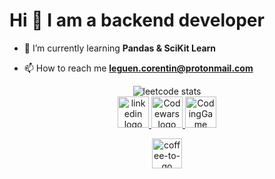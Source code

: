 <h1 align="text-center">Hi 👋 I am a backend developer</h1>

- 🌱 I’m currently learning **Pandas & SciKit Learn**

- 📫 How to reach me **leguen.corentin@protonmail.com**

<p align="center">
<img src="https://img.shields.io/badge/dynamic/json?style=plastic&labelColor=black&color=%23ffa116&label=Solved&query=solvedOverTotal&url=https%3A%2F%2Fleetcode-badge.vercel.app%2Fapi%2Fusers%2FGiveMeSomeChicken&logo=leetcode&logoColor=yellow" alt="leetcode stats">
<br/>
<a href="https://www.linkedin.com/in/corentin-le-guen-9a4110197/">
<img src="https://cdn-icons-png.flaticon.com/512/174/174857.png" alt="linkedin logo" width="50">
</a>
<a href="https://www.codewars.com/users/Coreleguen">
<img src="https://www.codewars.com/packs/assets/logo.61192cf7.svg" alt="Codewars logo" width="50">
</a>
<a href="https://www.codingame.com/profile/29ad3264f0a6c26ef61e3c03659399bd8778792
">
<img src="https://pbs.twimg.com/profile_images/1135822584950546434/_4kShquB_400x400.png" alt="CodingGame logo" width="50">
</a>
</p>
<!--
<h2 align="center">GitHub stats</h2>
-->
<!--
<p align="center">
<img src="https://github-readme-stats.vercel.app/api/top-langs?username=CorentinLeGuen&show_icons=true&locale=en&show_icons=true&theme=dark" alt="lang stats">
-->
<!--
<img src="https://github-readme-stats.vercel.app/api?username=CorentinLeGuen&show_icons=true&locale=en&show_icons=true&theme=dark&hide=contribs" alt="github stats">
</p>
-->
<p align="center">
<a href="https://www.buymeacoffee.com/CorentinLeGuen"><img width="48" height="48" src="https://img.icons8.com/doodle/48/coffee-to-go.png" alt="coffee-to-go"/></a>
</p>
